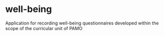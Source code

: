 # well-being
Application for recording well-being questionnaires developed within the scope of the curricular unit of PAMO
